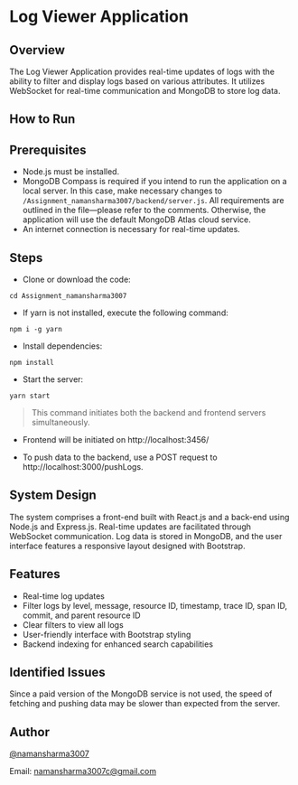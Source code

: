 # Log Viewer Application
## Overview
The Log Viewer Application provides real-time updates of logs with the ability to filter and display logs based on various attributes. It utilizes WebSocket for real-time communication and MongoDB to store log data.

## How to Run
## Prerequisites
- Node.js must be installed.
- MongoDB Compass is required if you intend to run the application on a local server. In this case, make necessary changes to <code>/Assignment_namansharma3007/backend/server.js</code>. All requirements are outlined in the file—please refer to the comments. Otherwise, the application will use the default MongoDB Atlas cloud service.
- An internet connection is necessary for real-time updates.
## Steps
- Clone or download the code:

```
cd Assignment_namansharma3007
```
- If yarn is not installed, execute the following command:

```
npm i -g yarn
```
- Install dependencies:


```
npm install
```
- Start the server:

```
yarn start
```
> This command initiates both the backend and frontend servers simultaneously.
- Frontend will be initiated on http://localhost:3456/

- To push data to the backend, use a POST request to http://localhost:3000/pushLogs.

## System Design
The system comprises a front-end built with React.js and a back-end using Node.js and Express.js. Real-time updates are facilitated through WebSocket communication. Log data is stored in MongoDB, and the user interface features a responsive layout designed with Bootstrap.

## Features
- Real-time log updates
- Filter logs by level, message, resource ID, timestamp, trace ID, span ID, commit, and parent resource ID
- Clear filters to view all logs
- User-friendly interface with Bootstrap styling
- Backend indexing for enhanced search capabilities
## Identified Issues
Since a paid version of the MongoDB service is not used, the speed of fetching and pushing data may be slower than expected from the server.
## Author
[@namansharma3007](https://github.com/namansharma3007)

Email: namansharma3007c@gmail.com